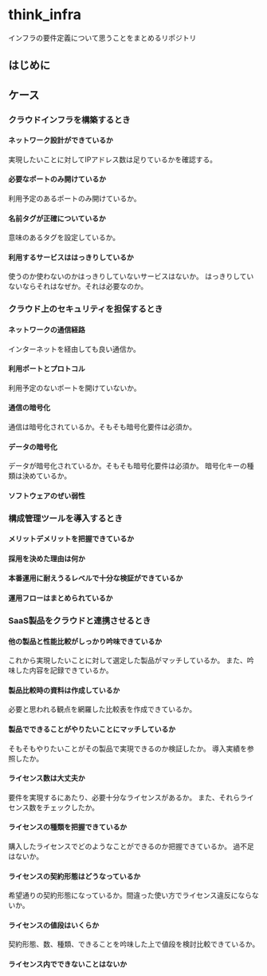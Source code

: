# think_infra

インフラの要件定義について思うことをまとめるリポジトリ

## はじめに

## ケース

### クラウドインフラを構築するとき

#### ネットワーク設計ができているか

実現したいことに対してIPアドレス数は足りているかを確認する。

#### 必要なポートのみ開けているか

利用予定のあるポートのみ開けているか。

#### 名前タグが正確についているか

意味のあるタグを設定しているか。

#### 利用するサービスははっきりしているか

使うのか使わないのかはっきりしていないサービスはないか。
はっきりしていないならそれはなぜか。それは必要なのか。

### クラウド上のセキュリティを担保するとき

#### ネットワークの通信経路

インターネットを経由しても良い通信か。

#### 利用ポートとプロトコル

利用予定のないポートを開けていないか。

#### 通信の暗号化

通信は暗号化されているか。そもそも暗号化要件は必須か。

#### データの暗号化

データが暗号化されているか。そもそも暗号化要件は必須か。
暗号化キーの種類は決めているか。

#### ソフトウェアのぜい弱性

### 構成管理ツールを導入するとき

#### メリットデメリットを把握できているか

#### 採用を決めた理由は何か

#### 本番運用に耐えうるレベルで十分な検証ができているか

#### 運用フローはまとめられているか

### SaaS製品をクラウドと連携させるとき

#### 他の製品と性能比較がしっかり吟味できているか

これから実現したいことに対して選定した製品がマッチしているか。
また、吟味した内容を記録できているか。

#### 製品比較時の資料は作成しているか

必要と思われる観点を網羅した比較表を作成できているか。

#### 製品でできることがやりたいことにマッチしているか

そもそもやりたいことがその製品で実現できるのか検証したか。
導入実績を参照したか。

#### ライセンス数は大丈夫か

要件を実現するにあたり、必要十分なライセンスがあるか。
また、それらライセンス数をチェックしたか。

#### ライセンスの種類を把握できているか

購入したライセンスでどのようなことができるのか把握できているか。
過不足はないか。

#### ライセンスの契約形態はどうなっているか

希望通りの契約形態になっているか。間違った使い方でライセンス違反にならないか。

#### ライセンスの値段はいくらか

契約形態、数、種類、できることを吟味した上で値段を検討比較できているか。

#### ライセンス内でできないことはないか
